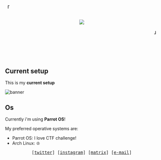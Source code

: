 <!-- Xh4hn Aesthetic GitHub Profile -->
<div align="justify">

<!-- Profile -->
<p align="left"><strong><samp>「</samp></strong></p>
  <p align="center">
    <samp>
      <br>
        <image src="https://readme-typing-svg.herokuapp.com?font=Iosevka&duration=7000&size=15&color=6791c9&pause=1000&width=590&height=77&lines=~+%3E+.%2Fusr%2Fbin%2Fwhoami+%3E+I'm+%2Bh2o%2C+an+Enthusiastic+and+CTF+player.">      
      <br>
    </samp>
  </p>
<p align="right"><strong><samp>」</samp></strong></p>

<br>

<h2></h2><br>

## Current setup

This is my **current setup**

![banner](https://raw.githubusercontent.com/mazh2o/mazh2o/main/vault/setup-current.png)
  
  
## Os

Currently i'm using **Parrot OS**! 

My preferred operative systems are:

- Parrot OS: I love CTF challenge!
- Arch Linux: ♔

<!-- Contact Me -->
<p align="center">
  <samp>
    [<a href="#">twitter</a>]
    [<a href="#">instagram</a>]
    [<a href="#">matrix</a>]
    [<a href="#">e-mail</a>]
  </samp>
</p>




